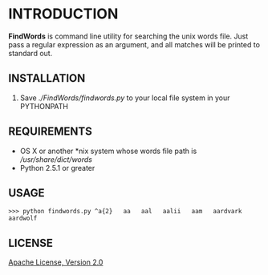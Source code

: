INTRODUCTION
============
**FindWords** is command line utility for searching the unix words file. Just pass a regular expression as an argument, and all matches will be printed to standard out.

INSTALLATION
------------  
1.  Save _./FindWords/findwords.py_ to your local file system in your PYTHONPATH

REQUIREMENTS
------------
 * OS X or another *nix system whose words file path is _/usr/share/dict/words_ 
 * Python 2.5.1 or greater 
 
USAGE
----- 
`>>> python findwords.py ^a{2}  
aa  
aal  
aalii  
aam  
aardvark  
aardwolf`

LICENSE
-------  
[Apache License, Version 2.0](http://www.apache.org/licenses/LICENSE-2.0.html)